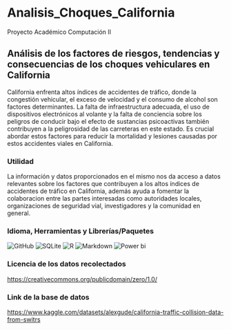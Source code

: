 # Analisis_Choques_California
 Proyecto Académico Computación II
 
## Análisis de los factores de riesgos, tendencias y consecuencias de los choques vehiculares en California 

California enfrenta altos índices de accidentes de tráfico, donde la congestión vehicular, el exceso de velocidad y el consumo de alcohol son factores determinantes. La falta de infraestructura adecuada, el uso de dispositivos electrónicos al volante y la falta de conciencia sobre los peligros de conducir bajo el efecto de sustancias psicoactivas también contribuyen a la peligrosidad de las carreteras en este estado. Es crucial abordar estos factores para reducir la mortalidad y lesiones causadas por estos accidentes viales en California.

### Utilidad

La información y datos proporcionados en el mismo nos da acceso a datos relevantes sobre los factores que contribuyen a los altos índices de accidentes de tráfico en California, además ayuda a fomentar la colaboracion entre las partes interesadas como autoridades locales, organizaciones de seguridad vial, investigadores y la comunidad en general.

### Idioma, Herramientas y Librerías/Paquetes 
  ![GitHub](https://img.shields.io/badge/github-%23121011.svg?style=for-the-badge&logo=github&logoColor=white) ![SQLite](https://img.shields.io/badge/SQLite-000?style=for-the-badge&logo=sqlite&logoColor=07405E) ![R](https://img.shields.io/badge/R-276DC3?style=for-the-badge&logo=r&logoColor=white) ![Markdown](https://img.shields.io/badge/Markdown-000?style=for-the-badge&logo=markdown) ![Power bi](https://img.shields.io/badge/Powerbi-FF6C37.svg?style=for-the-badge&logo=PowerBi&logoColor=white)

### Licencia de los datos recolectados
https://creativecommons.org/publicdomain/zero/1.0/

### Link de la base de datos
https://www.kaggle.com/datasets/alexgude/california-traffic-collision-data-from-switrs
